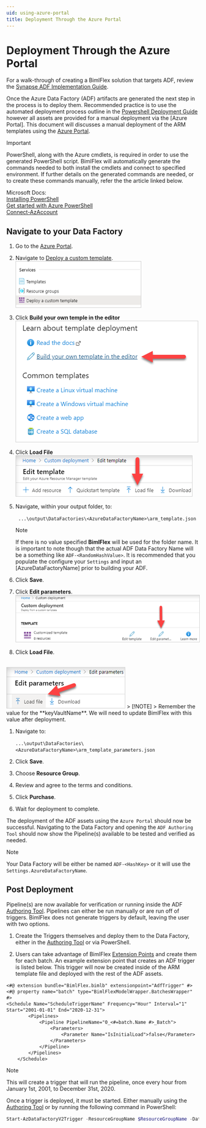 ```yaml
---
uid: using-azure-portal
title: Deployment Through the Azure Portal
---
```

# Deployment Through the Azure Portal

For a walk-through of creating a BimlFlex solution that targets ADF, review the [Synapse ADF Implementation Guide](../implementation-guides/synapse-implementation-introduction.md).

Once the Azure Data Factory (ADF) artifacts are generated the next step in the process is to deploy them.  Recommended practice is to use the automated deployment process outline in the [Powershell Deployment Guide](using-powershell.md) however all assets are provided for a manual deployment via the [Azure Portal].  This document will discusses a manual deployment of the ARM templates using the [Azure Portal](https://portal.azure.com).

[//]: # (TODO: Add a [!NOTE] and link a Microsoft Docs article for the Azure Portal.  Refer to `using-powershell.md` for an example of this pattern.  Also ensure you add the link to the reference of Azure Portal in the paragraph above.)
> [!IMPORTANT]
> PowerShell, along with the Azure cmdlets, is required in order to use the generated PowerShell script. BimlFlex will automatically generate the commands needed to both install the cmdlets and connect to specified environment.  If further details on the generated commands are needed, or to create these commands manually, refer the the article linked below.
> 
> Microsoft Docs:  
> [Installing PowerShell](https://docs.microsoft.com/en-us/powershell/scripting/install/installing-powershell?view=powershell-7)  
> [Get started with Azure PowerShell](https://docs.microsoft.com/en-us/powershell/azure/get-started-azureps)  
> [Connect-AzAccount](https://docs.microsoft.com/en-us/powershell/module/az.accounts/connect-azaccount)  


[//]: # (What will follow is a series of suggestions for converting this document to a style closer to what everything else is using.  The technical article this was migrated from has many steps that don't need to be explicitly called out as bullet point items and could be casually referenced in a paragraph explaining the step or in the intro block.  Additionally the headers should break into concepts or sections that either highlight a change in process, train of thought or to communicate what BimlFlex helps with or fits in.  A lot of these steps are Azure related and easily batched together.)

[//]: # (## Template Editor)

[//]: # (TODO: Call out the steps to navigate to the editor here.)

[//]: # (## Loading the ARM Template and Parameters)

[//]: # (TODO: Discuss steps to load the file.  Highlight file location here.)

[//]: # (## Confirm, Purchase and Deploy)

[//]: # (TODO: Outline what is being created and to review the scripts for created artifacts.  Close the article out here.)

## Navigate to your Data Factory

1. Go to the [Azure Portal](https://portal.azure.com).

1. Navigate to [Deploy a custom template](https://portal.azure.com/#create/Microsoft.Template).
    <br/>
<img 
    src="images/deploy-a-custom-template.png" 
    class="border-image" 
    style="border: 1px solid #CCC;" 
    title="Apply Data Type Mappings Dialog Box" 
/>

1. Click **Build your own temple in the editor**
    <br/>
<img 
    src="images/build-your-own-template.png" 
    class="border-image" 
    style="border: 1px solid #CCC;" 
    title="Apply Data Type Mappings Dialog Box" 
/>

1. Click **Load File**
   <br/>
<img 
    src="images/load-template.png" 
    class="border-image" 
    style="border: 1px solid #CCC;" 
    title="Apply Data Type Mappings Dialog Box" 
/>

1. Navigate, within your output folder, to:

      ` ...\output\DataFactories\<AzureDataFactoryName>\arm_template.json`


   > [!NOTE]
   > If there is no value specified **BimlFlex** will be used for the folder name.  It is important to note though that the actual ADF Data Factory Name will be a something like `ADF-<RandomHashValue>`.  It is recommended that you populate the configure your `Settings` and input an [AzureDataFactoryName] prior to building your ADF.

1. Click **Save**.

1. Click **Edit parameters**.
       <br/>
<img 
    src="images/edit-parameters.png" 
    class="border-image" 
    style="border: 1px solid #CCC;" 
    title="Apply Data Type Mappings Dialog Box" 
/>

1. Click **Load File**.
  <br/>
<img 
    src="images/load-param-file.png" 
    class="border-image" 
    style="border: 1px solid #CCC;" 
    title="Apply Data Type Mappings Dialog Box" 
/>
    > [!NOTE]
    > Remember the value for the **keyVaultName**.  We will need to update BimlFlex with this value after deployment.

1. Navigate to:

     `...\output\DataFactories\<AzureDataFactoryName>\arm_template_parameters.json`

1. Click **Save**.

1. Choose **Resource Group**.

1. Review and agree to the terms and conditions.

1. Click **Purchase**.

1. Wait for deployment to complete.

The deployment of the ADF assets using the `Azure Portal` should now be successful. Navigating to the Data Factory and opening the `ADF Authoring Tool` should now show the Pipeline(s) available to be tested and verified as needed.

>[!NOTE]
> Your Data Factory will be either be named `ADF-<HashKey>` or it will use the `Settings.AzureDataFactoryName`. 

## Post Deployment

Pipeline(s) are now available for verification or running inside the ADF [Authoring Tool](https://docs.microsoft.com/en-us/azure/data-factory/author-visually). Pipelines can either be run manually or are run off of triggers. BimlFlex does not generate triggers by default, leaving the user with two options.

1. Create the Triggers themselves and deploy them to the Data Factory, either in the [Authoring Tool](https://docs.microsoft.com/en-us/azure/data-factory/author-visually) or via PowerShell.

2. Users can take advantage of BimlFlex [Extension Points](/./bimlflex\reference-documentation\extension-point-definitions.md) and create them for each batch. An example extension point that creates an ADF trigger is listed below. This trigger will now be created inside of the ARM template file and deployed with the rest of the ADF assets.

```Biml
<#@ extension bundle="BimlFlex.bimlb" extensionpoint="AdfTrigger" #>
<#@ property name="batch" type="BimlFlexModelWrapper.BatchesWrapper" #>
<Schedule Name="ScheduleTriggerName" Frequency="Hour" Interval="1" Start="2001-01-01" End="2020-12-31">
        <Pipelines>
            <Pipeline PipelineName="0_<#=batch.Name #>_Batch">
                <Parameters>
                    <Parameter Name="IsInitialLoad">false</Parameter>
                </Parameters>
            </Pipeline>
        </Pipelines>
    </Schedule>
```
>[!NOTE]
>This will create a trigger that will run the pipeline, once every hour from January 1st, 2001, to December 31st, 2020.

Once a trigger is deployed, it must be started. Either manually using the [Authoring Tool](https://docs.microsoft.com/en-us/azure/data-factory/author-visually) or by running the following command in PowerShell:

```powershell
Start-AzDataFactoryV2Trigger -ResourceGroupName $ResourceGroupName -DataFactoryName $DataFactoryName -Name "ScheduleTriggerName"
``` 